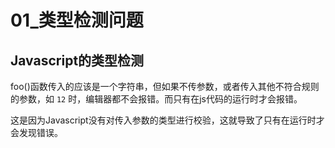 # 01_类型检测问题

## Javascript的类型检测

foo()函数传入的应该是一个字符串，但如果不传参数，或者传入其他不符合规则的参数，如 `12` 时，编辑器都不会报错。而只有在js代码的运行时才会报错。

这是因为Javascript没有对传入参数的类型进行校验，这就导致了只有在运行时才会发现错误。
